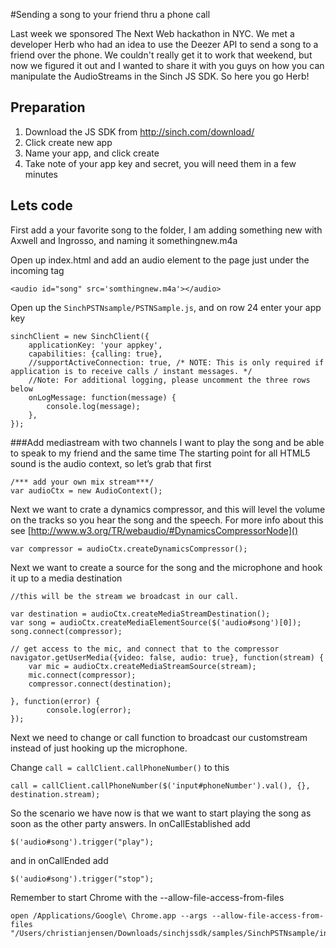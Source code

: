 #Sending a song to your friend thru a phone call

Last week we sponsored The Next Web hackathon in NYC. We met a developer Herb who had an idea to use the Deezer API to send a song to a friend over the phone. We couldn't really get it to work that weekend, but now we figured it out and I wanted to share it with you guys on how you can manipulate the AudioStreams in the Sinch JS SDK. So here you go Herb!

## Preparation
1. Download the JS SDK from http://sinch.com/download/
2. Click create new app
3. Name your app, and click create
4. Take note of your app key and secret, you will need them in a few minutes

## Lets code
First add a your favorite song to the folder, I am adding something new with Axwell and Ingrosso, and naming it somethingnew.m4a 

Open up index.html and add an audio element to the page just under the incoming tag

```
<audio id="song" src='somthingnew.m4a'></audio>
```

Open up the `SinchPSTNsample/PSTNSample.js`, and on row 24 enter your app key

```
sinchClient = new SinchClient({
	applicationKey: 'your appkey',
	capabilities: {calling: true},
	//supportActiveConnection: true, /* NOTE: This is only required if application is to receive calls / instant messages. */ 
	//Note: For additional logging, please uncomment the three rows below
	onLogMessage: function(message) {
		console.log(message);
	},
});
```
###Add mediastream with two channels
I want to play the song and be able to speak to my friend and the same time The starting point for all HTML5 sound is the audio context, so let’s grab that first

```
/*** add your own mix stream***/
var audioCtx = new AudioContext();
```

Next we want to crate a dynamics compressor, and this will level the volume on the tracks so you hear the song and the speech. For more info about this see [http://www.w3.org/TR/webaudio/#DynamicsCompressorNode]()

```
var compressor = audioCtx.createDynamicsCompressor();
```

Next we want to create a source for the song and the microphone and hook it up to a media destination

```
//this will be the stream we broadcast in our call.

var destination = audioCtx.createMediaStreamDestination(); 
var song = audioCtx.createMediaElementSource($('audio#song')[0]);
song.connect(compressor);

// get access to the mic, and connect that to the compressor
navigator.getUserMedia({video: false, audio: true}, function(stream) {
	var mic = audioCtx.createMediaStreamSource(stream);
	mic.connect(compressor);
	compressor.connect(destination);
	
}, function(error) {
		console.log(error);
});
```

Next we need to change or call function to broadcast our customstream instead of just hooking up the microphone.

Change `call = callClient.callPhoneNumber()` to this

```
call = callClient.callPhoneNumber($('input#phoneNumber').val(), {}, destination.stream);
```

So the scenario we have now is that we want to start playing the song as soon as the other party answers. In onCallEstablished add 

```
$('audio#song').trigger("play");
```

and in onCallEnded add

```
$('audio#song').trigger("stop");
```

Remember to start Chrome with the --allow-file-access-from-files

```
open /Applications/Google\ Chrome.app --args --allow-file-access-from-files "/Users/christianjensen/Downloads/sinchjssdk/samples/SinchPSTNsample/index.html"
```

